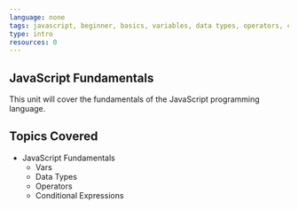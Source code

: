 ```yaml
---
language: none
tags: javascript, beginner, basics, variables, data types, operators, conditionals
type: intro
resources: 0
---
```


## JavaScript Fundamentals

This unit will cover the fundamentals of the JavaScript programming language.

## Topics Covered

- JavaScript Fundamentals
  - Vars
  - Data Types
  - Operators
  - Conditional Expressions